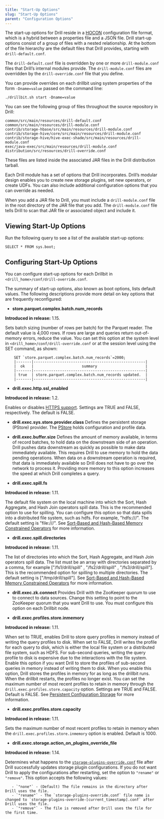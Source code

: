 ```yaml
---
title: "Start-Up Options"
slug: "Start-Up Options"
parent: "Configuration Options"
---
```

The start-up options for Drill reside in a [HOCON](https://github.com/typesafehub/config/blob/master/HOCON.md) configuration file format, which is a hybrid between a properties file and a JSON file. Drill start-up options consist of a group of files with a nested relationship. At the bottom of the file hierarchy are the default files that Drill provides, starting with `drill-default.conf`.

The `drill-default.conf` file is overridden by one or more `drill-module.conf` files that Drill’s internal modules provide. The `drill-module.conf` files are overridden by the `drill-override.conf` file that you define.

You can provide overrides on each drillbit using system properties of the form `-Dname=value` passed on the command line:

    ./drillbit.sh start -Dname=value


You can see the following group of files throughout the source repository in
Drill:

	common/src/main/resources/drill-default.conf
	common/src/main/resources/drill-module.conf
	contrib/storage-hbase/src/main/resources/drill-module.conf
	contrib/storage-hive/core/src/main/resources/drill-module.conf
	contrib/storage-hive/hive-exec-shade/src/main/resources/drill-module.conf
	exec/java-exec/src/main/resources/drill-module.conf
	distribution/src/resources/drill-override.conf

These files are listed inside the associated JAR files in the Drill distribution tarball.

Each Drill module has a set of options that Drill incorporates. Drill’s
modular design enables you to create new storage plugins, set new operators,
or create UDFs. You can also include additional configuration options that you
can override as needed.

When you add a JAR file to Drill, you must include a `drill-module.conf` file
in the root directory of the JAR file that you add. The `drill-module.conf`
file tells Drill to scan that JAR file or associated object and include it.

## Viewing Start-Up Options

Run the following query to see a list of the available start-up options:

    SELECT * FROM sys.boot;

## Configuring Start-Up Options

You can configure start-up options for each Drillbit in `<drill_home>/conf/drill-override.conf`.

The summary of start-up options, also known as boot options, lists default values. The following descriptions provide more detail on key options that are frequently reconfigured:

* **store.parquet.complex.batch.num_records**

**Introduced in release:** 1.15.

Sets batch sizing (number of rows per batch) for the Parquet reader. The default value is 4,000 rows. If rows are large and queries return out-of-memory errors, reduce the value. You can set this option at the system level in `<drill_home>/conf/drill-override.conf` or at the session level using the SET command, as shown:

		SET `store.parquet.complex.batch.num_records`=2000;
		|-------|---------------------------------------------------|
		|  ok   |                      summary                      |
		|-------|---------------------------------------------------|
		| true  | store.parquet.complex.batch.num_records updated.  |
		|-------|---------------------------------------------------|

* **drill.exec.http.ssl_enabled**

**Introduced in release:** 1.2.

Enables or disables [HTTPS support]({{site.baseurl}}/docs/configuring-web-ui-and-rest-api-security/#https-support). Settings are TRUE and FALSE, respectively. The default is FALSE.

* **drill.exec.sys.store.provider.class**
  Defines the persistent storage (PStore) provider. The [PStore]({{site.baseurl}}/docs/persistent-configuration-storage) holds configuration and profile data.

* **drill.exec.buffer.size**
  Defines the amount of memory available, in terms of record batches, to hold data on the downstream side of an operation. Drill pushes data downstream as quickly as possible to make data immediately available. This requires Drill to use memory to hold the data pending operations. When data on a downstream operation is required, that data is immediately available so Drill does not have to go over the network to process it. Providing more memory to this option increases the speed at which Drill completes a query.

* **drill.exec.spill.fs**

**Introduced in release:** 1.11.

The default file system on the local machine into which the Sort, Hash Aggregate, and Hash Join operators spill data. This is the recommended option to use for spilling. You can configure this option so that data spills into a distributed file system, such as hdfs. For example, "hdfs:///". The default setting is "file:///". See [Sort-Based and Hash-Based Memory Constrained Operators]({{site.baseurl}}/docs/sort-based-and-hash-based-memory-constrained-operators/) for more information.

* **drill.exec.spill.directories**

**Introduced in release:** 1.11.

The list of directories into which the Sort, Hash Aggregate, and Hash Join operators spill data. The list must be an array with directories separated by a comma, for example ["/fs1/drill/spill" , "/fs2/drill/spill" , "/fs3/drill/spill"]. This is the recommended option for spilling to multiple directories. The default setting is ["/tmp/drill/spill"]. See [Sort-Based and Hash-Based Memory Constrained Operators]({{site.baseurl}}/docs/sort-based-and-hash-based-memory-constrained-operators/) for more information.

* **drill.exec.zk.connect**
  Provides Drill with the ZooKeeper quorum to use to connect to data sources. Change this setting to point to the ZooKeeper quorum that you want Drill to use. You must configure this option on each Drillbit node.

* **drill.exec.profiles.store.inmemory**

**Introduced in release:** 1.11.

When set to TRUE, enables Drill to store query profiles in memory instead of writing the query profiles to disk. When set to FALSE, Drill writes the profile for each query to disk, which is either the local file system or a distributed file system, such as HDFS. For sub-second queries, writing the query profile to disk is expensive due to the interactions with the file system. Enable this option if you want Drill to store the profiles of sub-second queries in memory instead of writing them to disk. When you enable this option, Drill stores the profiles in memory for as long as the drillbit runs. When the drillbit restarts, the profiles no longer exist. You can set the maximum number of most recent profiles to retain in memory through the `drill.exec.profiles.store.capacity` option. Settings are TRUE and FALSE. Default is FALSE. See [Persistent Configuration Storage]({{site.baseurl}}/docs/persistent-configuration-storage/) for more information.

* **drill.exec.profiles.store.capacity**

**Introduced in release:** 1.11.

Sets the maximum number of most recent profiles to retain in memory when the `drill.exec.profiles.store.inmemory` option is enabled. Default is 1000.

* **drill.exec.storage.action\_on\_plugins\_override\_file**

**Introduced in release:** 1.14.

Determines what happens to the [`storage-plugins-override.conf`]({{site.baseurl}}/docs/configuring-storage-plugins/#configuring-storage-plugins-with-the-storage-plugins-override.conf-file) file after Drill successfully updates storage plugin configurations. If you do not want Drill to apply the configurations after restarting, set the option to `"rename"` or `"remove"`.  This option accepts the following values:

       - `"none"` - (Default) The file remains in the directory after Drill uses the file.
       - `"rename"` - The `storage-plugins-override.conf` file name is changed to `storage-plugins-override-[current_timestamp].conf` after Drill uses the file.
       - `"remove"` - The file is removed after Drill uses the file for the first time.
